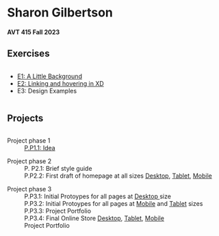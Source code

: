 
<html>
  <head>
  <meta charset="uft-8">
    <link rel="stylesheet" href="style.css">
  </head>
  <body>
    <h1>Sharon Gilbertson</h1>
    <h4>AVT 415 Fall 2023</h4>
    <h2>Exercises</h2>
    <div class="column">
      <ul>
     <li><a href="https://xd.adobe.com/view/81f5cbc0-9c61-42f4-a52b-4d5543a44a17-d4a6/?fullscreen">E1: A Little Background</a></li>
     <li><a href="https://xd.adobe.com/view/81f5cbc0-9c61-42f4-a52b-4d5543a44a17-d4a6/?fullscreen">E2: Linking and hovering in XD</a></li>
     <li>E3: Design Examples</li>
       </ul>
    </div>
    <h2>Projects</h2>
      <div class="column">
         	<dl>
				<dt>Project phase 1</dt>
            <dd><a href="https://didactic-space-couscous-69gpq6xrw6pwfxv65-5500.app.github.dev/">P.P1.1: Idea</a></dd>
			<dd></dd>
			</dl>
			<dl>
				<dt>Project phase 2</dt>
			<dd>P. P2.1: Brief style guide
			</dd>
			<dd>P.P2.2: First draft of homepage at all sizes <a href="#">Desktop</a>, <a href="#"> Tablet</a>, <a href="#"> Mobile</a> </dd>
			</dl>
			<dl>
				<dt>Project phase 3</dt>
			<dd>P.P3.1: Initial Protoypes for all pages at <a href="#">Desktop </a>size </dd>
			<dd>P.P3.2: Initial Protoypes for all pages at <a href="#">Mobile</a> and <a href="#">Tablet</a> sizes</dd>
			<dd>P.P3.3: Project Portfolio</dd>
			<dd>P.P3.4: Final Online Store <a href="#">Desktop</a>, <a href="#"> Tablet</a>, <a href="#"> Mobile</a></dd>
			<dd>Project Portfolio</dd>
        
</body>
</html>

